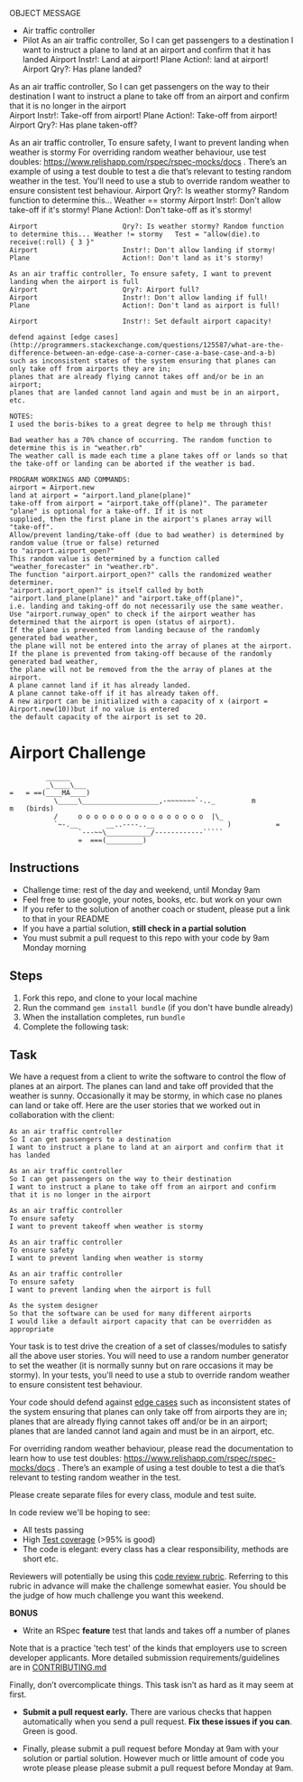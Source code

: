 
OBJECT	                    MESSAGE
+ Air traffic controller
+ Pilot
As an air traffic controller, So I can get passengers to a destination 
I want to instruct a plane to land at an airport and confirm that it has landed
Airport	                    Instr!: Land at airport!
Plane                       Action!: land at airport!
Airport	                    Qry?: Has plane landed?

As an air traffic controller, So I can get passengers on the way to their destination 
I want to instruct a plane to take off from an airport and confirm that it is no longer in the airport	
Airport 	                Instr!: Take-off from airport!
Plane                       Action!: Take-off from airport!
Airport	                    Qry?: Has plane taken-off?

As an air traffic controller, To ensure safety, I want to prevent landing when weather is stormy
For overriding random weather behaviour, use test doubles: https://www.relishapp.com/rspec/rspec-mocks/docs . There’s an example of using a test double to test a die that’s relevant to testing random weather in the test.
You'll need to use a stub to override random weather to ensure consistent test behaviour.
Airport	                    Qry?: Is weather stormy? Random function to determine this... Weather == stormy
Airport	                    Instr!: Don't allow take-off if it's stormy!
Plane                       Action!: Don't take-off as it's stormy!
~~~
Airport	                    Qry?: Is weather stormy? Random function to determine this... Weather != stormy   Test = "allow(die).to receive(:roll) { 3 }"
Airport	                    Instr!: Don't allow landing if stormy!
Plane	                    Action!: Don't land as it's stormy!

As an air traffic controller, To ensure safety, I want to prevent landing when the airport is full 	
Airport	                    Qry?: Airport full?
Airport	                    Instr!: Don't allow landing if full!
Plane                       Action!: Don't land as airport is full!
	
Airport	                    Instr!: Set default airport capacity!

defend against [edge cases](http://programmers.stackexchange.com/questions/125587/what-are-the-difference-between-an-edge-case-a-corner-case-a-base-case-and-a-b) 
such as inconsistent states of the system ensuring that planes can only take off from airports they are in; 
planes that are already flying cannot takes off and/or be in an airport; 
planes that are landed cannot land again and must be in an airport, etc.

NOTES:
I used the boris-bikes to a great degree to help me through this!

Bad weather has a 70% chance of occurring. The random function to determine this is in "weather.rb"
The weather call is made each time a plane takes off or lands so that 
the take-off or landing can be aborted if the weather is bad.

PROGRAM WORKINGS AND COMMANDS:
airport = Airport.new
land at airport = "airport.land_plane(plane)"
take-off from airport = "airport.take_off(plane)". The parameter "plane" is optional for a take-off. If it is not
supplied, then the first plane in the airport's planes array will "take-off".
Allow/prevent landing/take-off (due to bad weather) is determined by random value (true or false) returned 
to "airport.airport_open?"
This random value is determined by a function called "weather_forecaster" in "weather.rb".
The function "airport.airport_open?" calls the randomized weather determiner.
"airport.airport_open?" is itself called by both "airport.land_plane(plane)" and "airport.take_off(plane)", 
i.e. landing and taking-off do not necessarily use the same weather.
Use "airport.runway_open" to check if the airport weather has determined that the airport is open (status of airport).
If the plane is prevented from landing because of the randomly generated bad weather, 
the plane will not be entered into the array of planes at the airport.
If the plane is prevented from taking-off because of the randomly generated bad weather, 
the plane will not be removed from the the array of planes at the airport.
A plane cannot land if it has already landed.
A plane cannot take-off if it has already taken off.
A new airport can be initialized with a capacity of x (airport = Airport.new(10))but if no value is entered 
the default capacity of the airport is set to 20.
~~~~~~~~~~~~~~~~~~~~~~~~~~~~~~~~~~~~~~~~~~~~~~~~~~~~~~~~~~~~~~~~~~~~~~~~~~~~~~~~~~~~~~~~~~~~~~~~~~~~~~~~~~~~~~~~~

Airport Challenge
=================

```
         ______
         _\____\___
=   = ==(____MA____)
           \_____\___________________,-~~~~~~~`-.._         m          m   (birds)
           /     o o o o o o o o o o o o o o o o  |\_
           `~-.__       __..----..__                  )           =
                 `---~~\___________/------------`````
                 =  ===(_________)

```

Instructions
---------

* Challenge time: rest of the day and weekend, until Monday 9am
* Feel free to use google, your notes, books, etc. but work on your own
* If you refer to the solution of another coach or student, please put a link to that in your README
* If you have a partial solution, **still check in a partial solution**
* You must submit a pull request to this repo with your code by 9am Monday morning

Steps
-------

1. Fork this repo, and clone to your local machine
2. Run the command `gem install bundle` (if you don't have bundle already)
3. When the installation completes, run `bundle`
4. Complete the following task:

Task
-----

We have a request from a client to write the software to control the flow of planes at an airport. The planes can land and take off provided that the weather is sunny. Occasionally it may be stormy, in which case no planes can land or take off.  Here are the user stories that we worked out in collaboration with the client:

```
As an air traffic controller 
So I can get passengers to a destination 
I want to instruct a plane to land at an airport and confirm that it has landed 

As an air traffic controller 
So I can get passengers on the way to their destination 
I want to instruct a plane to take off from an airport and confirm that it is no longer in the airport

As an air traffic controller 
To ensure safety 
I want to prevent takeoff when weather is stormy 

As an air traffic controller 
To ensure safety 
I want to prevent landing when weather is stormy 

As an air traffic controller 
To ensure safety 
I want to prevent landing when the airport is full 

As the system designer
So that the software can be used for many different airports
I would like a default airport capacity that can be overridden as appropriate
```

Your task is to test drive the creation of a set of classes/modules to satisfy all the above user stories. You will need to use a random number generator to set the weather (it is normally sunny but on rare occasions it may be stormy). In your tests, you'll need to use a stub to override random weather to ensure consistent test behaviour.

Your code should defend against [edge cases](http://programmers.stackexchange.com/questions/125587/what-are-the-difference-between-an-edge-case-a-corner-case-a-base-case-and-a-b) such as inconsistent states of the system ensuring that planes can only take off from airports they are in; planes that are already flying cannot takes off and/or be in an airport; planes that are landed cannot land again and must be in an airport, etc.

For overriding random weather behaviour, please read the documentation to learn how to use test doubles: https://www.relishapp.com/rspec/rspec-mocks/docs . There’s an example of using a test double to test a die that’s relevant to testing random weather in the test.

Please create separate files for every class, module and test suite.

In code review we'll be hoping to see:

* All tests passing
* High [Test coverage](https://github.com/makersacademy/course/blob/master/pills/test_coverage.md) (>95% is good)
* The code is elegant: every class has a clear responsibility, methods are short etc. 

Reviewers will potentially be using this [code review rubric](docs/review.md).  Referring to this rubric in advance will make the challenge somewhat easier.  You should be the judge of how much challenge you want this weekend.

**BONUS**

* Write an RSpec **feature** test that lands and takes off a number of planes

Note that is a practice 'tech test' of the kinds that employers use to screen developer applicants.  More detailed submission requirements/guidelines are in [CONTRIBUTING.md](CONTRIBUTING.md)

Finally, don’t overcomplicate things. This task isn’t as hard as it may seem at first.

* **Submit a pull request early.**  There are various checks that happen automatically when you send a pull request.  **Fix these issues if you can**.  Green is good.

* Finally, please submit a pull request before Monday at 9am with your solution or partial solution.  However much or little amount of code you wrote please please please submit a pull request before Monday at 9am.
